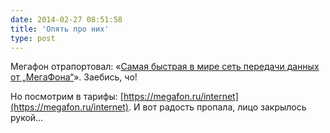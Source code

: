 ```yaml
---
date: 2014-02-27 08:51:58
title: 'Опять про них'
type: post
---
```


Мегафон отрапортовал:
«[Самая быстрая в мире сеть передачи данных от „МегаФона“](https://habr.com/ru/company/megafon/blog/213991)». Заебись,
чо!

Но посмотрим в тарифы: [https://megafon.ru/internet](https://megafon.ru/internet). И вот радость пропала, лицо закрылось
рукой…

